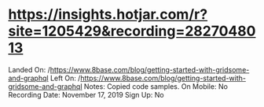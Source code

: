 # https://insights.hotjar.com/r?site=1205429&recording=2827048013

Landed On: /https://www.8base.com/blog/getting-started-with-gridsome-and-graphql
Left On: /https://www.8base.com/blog/getting-started-with-gridsome-and-graphql
Notes: Copied code samples.
On Mobile: No
Recording Date: November 17, 2019
Sign Up: No